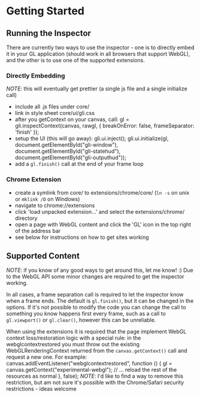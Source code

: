 Getting Started
====================

Running the Inspector
---------------------
There are currently two ways to use the inspector - one is to directly embed it in your GL application (should work in all browsers that
support WebGL), and the other is to use one of the supported extensions.

### Directly Embedding
*NOTE*: this will eventually get prettier (a single js file and a single initialize call)
* include all .js files under core/
* link in style sheet core/ui/gli.css
* after you getContext on your canvas, call:
        gl = gli.inspectContext(canvas, rawgl, {
            breakOnError: false,
            frameSeparator: 'finish'
        });
* setup the UI (this will go away):
        gli.ui.inject();
        gli.ui.initialize(gl, document.getElementById("gli-window"), document.getElementById("gli-statehud"), document.getElementById("gli-outputhud"));
* add a `gl.finish()` call at the end of your frame loop

### Chrome Extension
* create a symlink from core/ to extensions/chrome/core/ (`ln -s` on unix or `mklink /D` on Windows)
* navigate to chrome://extensions
* click 'load unpacked extension...' and select the extensions/chrome/ directory
* open a page with WebGL content and click the 'GL' icon in the top right of the address bar
* see below for instructions on how to get sites working

Supported Content
---------------------
*NOTE*: if you know of any good ways to get around this, let me know! :)
Due to the WebGL API some minor changes are required to get the inspector working.

In all cases, a frame separation call is required to let the inspector know when a frame ends. The default is `gl.finish()`, but it can be changed
in the options. If it's not possible to modify the code you can change the call to something you know happens first every frame, such as a call to
`gl.viewport()` or `gl.clear()`, however this can be unreliable.

When using the extensions it is required that the page implement WebGL context loss/restoration logic with a special rule: in the webglcontextrestored
you must throw out the existing WebGLRenderingContext returned from the `canvas.getContext()` call and request a new one. 
For example:
    canvas.addEventListener("webglcontextrestored", function () {
        gl = canvas.getContext("experimental-webgl");
        // ... reload the rest of the resources as normal
    }, false);
*NOTE*: I'd like to find a way to remove this restriction, but am not sure it's possible with the Chrome/Safari security restrictions - ideas welcome
